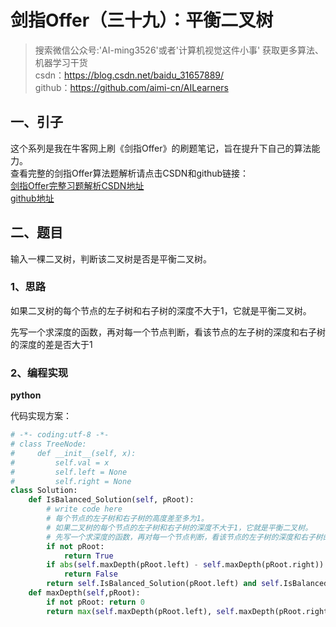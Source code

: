 # 剑指Offer（三十九）：平衡二叉树

> 搜索微信公众号:'AI-ming3526'或者'计算机视觉这件小事' 获取更多算法、机器学习干货  
> csdn：https://blog.csdn.net/baidu_31657889/  
> github：https://github.com/aimi-cn/AILearners

## 一、引子

这个系列是我在牛客网上刷《剑指Offer》的刷题笔记，旨在提升下自己的算法能力。  
查看完整的剑指Offer算法题解析请点击CSDN和github链接：  
[剑指Offer完整习题解析CSDN地址](https://blog.csdn.net/baidu_31657889/article/category/9059648)  
[github地址](https://github.com/aimi-cn/AILearners/tree/master/blog/Algorithm/jianzhi_offer)

## 二、题目

输入一棵二叉树，判断该二叉树是否是平衡二叉树。

### 1、思路

如果二叉树的每个节点的左子树和右子树的深度不大于1，它就是平衡二叉树。

先写一个求深度的函数，再对每一个节点判断，看该节点的左子树的深度和右子树的深度的差是否大于1

### 2、编程实现

**python**

代码实现方案：

```python
# -*- coding:utf-8 -*-
# class TreeNode:
#     def __init__(self, x):
#         self.val = x
#         self.left = None
#         self.right = None
class Solution:
    def IsBalanced_Solution(self, pRoot):
        # write code here
        # 每个节点的左子树和右子树的高度差至多为1。
        # 如果二叉树的每个节点的左子树和右子树的深度不大于1，它就是平衡二叉树。
        # 先写一个求深度的函数，再对每一个节点判断，看该节点的左子树的深度和右子树的深度的差是否大于1
        if not pRoot:
            return True
        if abs(self.maxDepth(pRoot.left) - self.maxDepth(pRoot.right)) > 1:
            return False
        return self.IsBalanced_Solution(pRoot.left) and self.IsBalanced_Solution(pRoot.right)
    def maxDepth(self,pRoot):
        if not pRoot: return 0
        return max(self.maxDepth(pRoot.left), self.maxDepth(pRoot.right)) + 1
```
